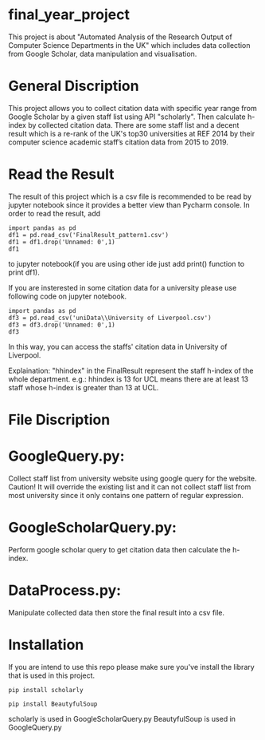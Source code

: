 # final_year_project
This project is about "Automated Analysis of the Research Output of Computer Science Departments in the UK" which includes data collection from Google Scholar, data manipulation and visualisation.

# General Discription
This project allows you to collect citation data with specific year range from Google Scholar by a given staff list using API "scholarly". Then calculate h-index by collected citation data. There are some staff list and a decent result which is a re-rank of the UK's top30 universities at REF 2014 by their computer science academic staff’s citation data from 2015 to 2019.

# Read the Result
The result of this project which is a csv file is recommended to be read by jupyter notebook since it provides a better view than Pycharm console.
In order to read the result, add 

    import pandas as pd
    df1 = pd.read_csv('FinalResult_pattern1.csv')
    df1 = df1.drop('Unnamed: 0',1)
    df1

to jupyter notebook(if you are using other ide just add print() function to print df1).

If you are insterested in some citation data for a university please use following code on jupyter notebook.

    import pandas as pd
    df3 = pd.read_csv('uniData\\University of Liverpool.csv')
    df3 = df3.drop('Unnamed: 0',1)
    df3

In this way, you can access the staffs' citation data in University of Liverpool.

Explaination: "hhindex" in the FinalResult represent the staff h-index of the whole department. e.g.: hhindex is 13 for UCL means there are at least 13 staff whose h-index is greater than 13 at UCL.

# File Discription
  # GoogleQuery.py:
   Collect staff list from university website using google query for the website.
   Caution! It will override the existing list and it can not collect staff list from most university since it only contains one pattern of regular expression.
    
   # GoogleScholarQuery.py:
   Perform google scholar query to get citation data then calculate the h-index.
    
   # DataProcess.py:
   Manipulate collected data then store the final result into a csv file.
    
# Installation
If you are intend to use this repo please make sure you've install the library that is used in this project.

    pip install scholarly

    pip install BeautyfulSoup

scholarly is used in GoogleScholarQuery.py
BeautyfulSoup is used in GoogleQuery.py
